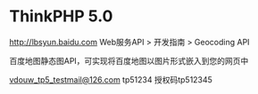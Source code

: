 ThinkPHP 5.0
===============

http://lbsyun.baidu.com
Web服务API > 开发指南 > Geocoding API

百度地图静态图API，可实现将百度地图以图片形式嵌入到您的网页中

vdouw_tp5_testmail@126.com
tp51234
授权码tp512345

